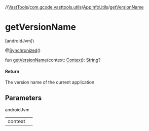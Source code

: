 //[VastTools](../../../index.md)/[com.gcode.vasttools.utils](../index.md)/[AppInfoUtils](index.md)/[getVersionName](get-version-name.md)

# getVersionName

[androidJvm]\

@[Synchronized](https://kotlinlang.org/api/latest/jvm/stdlib/kotlin.jvm/-synchronized/index.html)()

fun [getVersionName](get-version-name.md)(context: [Context](https://developer.android.com/reference/kotlin/android/content/Context.html)): [String](https://kotlinlang.org/api/latest/jvm/stdlib/kotlin/-string/index.html)?

#### Return

The version name of the current application

## Parameters

androidJvm

| | |
|---|---|
| context |  |
